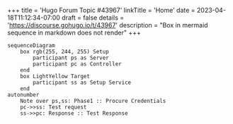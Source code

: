 +++
title = 'Hugo Forum Topic #43967'
linkTitle = 'Home'
date = 2023-04-18T11:12:34-07:00
draft = false
details = 'https://discourse.gohugo.io/t/43967'
description = "Box in mermaid sequence in markdown does not render"
+++

```mermaid
sequenceDiagram
    box rgb(255, 244, 255) Setup
        participant ps as Server
        participant pc as Controller
    end
    box LightYellow Target
        participant ss as Setup Service
    end
autonumber
    Note over ps,ss: Phase1 :: Procure Credentials
    pc->>ss: Test request
    ss->>pc: Response :: Test Response
```
